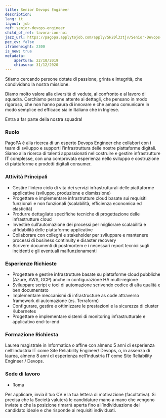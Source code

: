 ```yaml
---
title: Senior Devops Engineer
description:
lang: it
layout: job
ref: senior-devops-engineer
child_of_ref: lavora-con-noi
jazz_url: https://pagopa.applytojob.com/apply/SH20l3ztjv/Senior-Devops-Engineer
pec_cv: false
iframeheight: 2300
is_new: true
metadata:
    apertura: 22/10/2019
    chiusura: 31/12/2020
---
```


Stiamo cercando persone dotate di passione, grinta e integrità, che condividano la nostra missione.

Diamo molto valore alla diversità di vedute, al confronto e al lavoro di squadra. Cerchiamo persone attente ai dettagli, che pensano in modo rigoroso, che non hanno paura di innovare e che amano comunicare in modo semplice ed efficace sia in Italiano che in Inglese.

Entra a far parte della nostra squadra!

### Ruolo

PagoPA è alla ricerca di un esperto Devops Engineer che collabori con i team di sviluppo e supporti l’infrastruttura delle nostre piattaforme digitali. Siamo alla ricerca di talenti appassionati nel costruire e gestire infrastrutture IT complesse, con una comprovata esperienza nello sviluppo e costruzione di piattaforme e prodotti digitali consumer.

### Attività Principali

* Gestire l’intero ciclo di vita dei servizi infrastrutturali delle piattaforme applicative (sviluppo, produzione e dismissione)
* Progettare e implementare infrastrutture cloud basate sui requisiti funzionali e non funzionali (scalabilità, efficienza economica ed elasticità)
* Produrre dettagliate specifiche tecniche di progettazione delle infrastrutture cloud
* Investire sull’automazione dei processi per migliorare scalabilità e affidabilità delle piattaforme applicative
* Collaborare con colleghi e stakeholder per sviluppare e mantenere processi di business continuity e disaster recovery
* Scrivere documenti di postmortem e i necessari report tecnici sugli incidenti e gli eventuali malfunzionamenti

### Esperienze Richieste

* Progettare e gestire infrastrutture basate su piattaforme cloud pubbliche (Azure, AWS, GCP) anche in configurazione HA multi-regione
* Sviluppare script e tool di automazione scrivendo codice di alta qualità e ben documentato
* Implementare meccanismi di infrastructure as code attraverso framework di automazione (es. Terraform)
* Configurare, gestire e ottimizzare le prestazioni e la sicurezza di cluster Kubernetes
* Progettare e implementare sistemi di monitoring infrastrutturale e applicativo end-to-end

### Formazione Richiesta

Laurea magistrale in Informatica o affine con almeno 5 anni di esperienza nell’industria IT come Site Reliability Engineer/ Devops, o, in assenza di laurea, almeno 8 anni di esperienza nell’industria IT come Site Reliability Engineer / Devops.

### Sede di lavoro
- Roma

Per applicare, invia il tuo CV e la tua lettera di motivazione (facoltativa). Si precisa che la Società valuterà le candidature mano a mano che vengono inviate e che la posizione rimarrà aperta fino all’individuazione del candidato ideale e che risponde ai requisiti individuati. 
